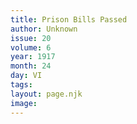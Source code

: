 ```yaml
---
title: Prison Bills Passed
author: Unknown
issue: 20
volume: 6
year: 1917
month: 24
day: VI
tags:
layout: page.njk
image:
---
```



